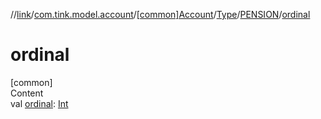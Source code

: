 //[link](../../../../index.md)/[com.tink.model.account](../../../index.md)/[[common]Account](../../index.md)/[Type](../index.md)/[PENSION](index.md)/[ordinal](ordinal.md)



# ordinal  
[common]  
Content  
val [ordinal](ordinal.md): [Int](https://kotlinlang.org/api/latest/jvm/stdlib/kotlin/-int/index.html)  



